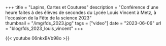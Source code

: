 +++
title = "Lapins, Cartes et Coutures"
description = "Conférence d'une heure faites à des élèves de secondes du Lycée Louis Vincent à Metz, à l'occasion de la Fête de la science 2023"  
thumbnail = "/img/fds_2023.jpg"
tags = ["video"]
date = "2023-06-06"
url = "blog/fds_2023_louis_vincent"
+++

{{< youtube 06nkxBVb98o >}}